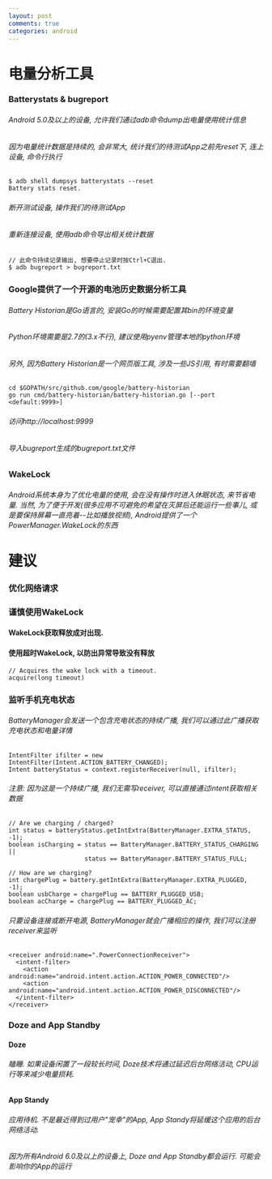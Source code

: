 ```yaml
---
layout: post
comments: true
categories: android
---
```


# 电量分析工具

### Batterystats & bugreport

###### Android 5.0及以上的设备, 允许我们通过adb命令dump出电量使用统计信息

###### 因为电量统计数据是持续的, 会非常大, 统计我们的待测试App之前先reset下, 连上设备, 命令行执行

```
$ adb shell dumpsys batterystats --reset
Battery stats reset.
```
###### 断开测试设备, 操作我们的待测试App

###### 重新连接设备, 使用adb命令导出相关统计数据 

```
// 此命令持续记录输出, 想要停止记录时按Ctrl+C退出.
$ adb bugreport > bugreport.txt
```

### Google提供了一个开源的电池历史数据分析工具 

###### Battery Historian是Go语言的, 安装Go的时候需要配置其bin的环境变量

###### Python环境需要是2.7的(3.x不行), 建议使用pyenv管理本地的python环境

###### 另外, 因为Battery Historian是一个网页版工具, 涉及一些JS引用, 有时需要翻墙

```
cd $GOPATH/src/github.com/google/battery-historian
go run cmd/battery-historian/battery-historian.go [--port <default:9999>]
```

###### 访问http://localhost:9999

###### 导入bugreport生成的bugreport.txt文件

### WakeLock

###### Android系统本身为了优化电量的使用, 会在没有操作时进入休眠状态, 来节省电量. 当然, 为了便于开发(很多应用不可避免的希望在灭屏后还能运行一些事儿, 或是要保持屏幕一直亮着--比如播放视频), Android提供了一个PowerManager.WakeLock的东西

# 建议

### 优化网络请求

### 谨慎使用WakeLock

#### WakeLock获取释放成对出现.

#### 使用超时WakeLock, 以防出异常导致没有释放

```
// Acquires the wake lock with a timeout.
acquire(long timeout)
```

### 监听手机充电状态

###### BatteryManager会发送一个包含充电状态的持续广播, 我们可以通过此广播获取充电状态和电量详情

```
IntentFilter ifilter = new IntentFilter(Intent.ACTION_BATTERY_CHANGED);
Intent batteryStatus = context.registerReceiver(null, ifilter);
```

###### 注意: 因为这是一个持续广播, 我们无需写receiver, 可以直接通过intent获取相关数据


```
// Are we charging / charged?
int status = batteryStatus.getIntExtra(BatteryManager.EXTRA_STATUS, -1);
boolean isCharging = status == BatteryManager.BATTERY_STATUS_CHARGING ||
                     status == BatteryManager.BATTERY_STATUS_FULL;

// How are we charging?
int chargePlug = battery.getIntExtra(BatteryManager.EXTRA_PLUGGED, -1);
boolean usbCharge = chargePlug == BATTERY_PLUGGED_USB;
boolean acCharge = chargePlug == BATTERY_PLUGGED_AC;
```

###### 只要设备连接或断开电源, BatteryManager就会广播相应的操作, 我们可以注册receiver来监听

```
<receiver android:name=".PowerConnectionReceiver">
  <intent-filter>
    <action android:name="android.intent.action.ACTION_POWER_CONNECTED"/>
    <action android:name="android.intent.action.ACTION_POWER_DISCONNECTED"/>
  </intent-filter>
</receiver>
```
### Doze and App Standby
#### Doze
###### 瞌睡. 如果设备闲置了一段较长时间, Doze技术将通过延迟后台网络活动, CPU运行等来减少电量损耗.

#### App Standy

###### 应用待机. 不是最近得到过用户"宠幸"的App, App Standy将延缓这个应用的后台网络活动.

###### 因为所有Android 6.0及以上的设备上, Doze and App Standby都会运行. 可能会影响你的App的运行